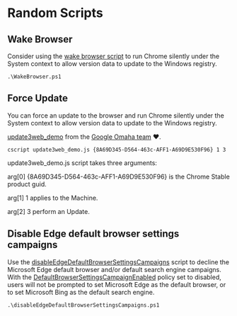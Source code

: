 # Random Scripts
## Wake Browser
Consider using the [wake browser script](https://github.com/google/ChromeBrowserEnterprise/blob/main/ps/src/WakeBrowser.ps1) to run Chrome silently under the System context to allow version data to update to the Windows registry. 

```
.\WakeBrowser.ps1
```

## Force Update
You can force an update to the browser and run Chrome silently under the System context to allow version data to update to the Windows registry. 

[update3web_demo](https://github.com/google/ChromeBrowserEnterprise/blob/main/ps/src/update3web_demo.js) from the [Google Omaha team](https://github.com/google/omaha/tree/main/omaha/tools/performondemand) :heart:.

```
cscript update3web_demo.js {8A69D345-D564-463c-AFF1-A69D9E530F96} 1 3
```

update3web_demo.js script takes three arguments:

arg[0] {8A69D345-D564-463c-AFF1-A69D9E530F96} is the Chrome Stable product guid.

arg[1] 1 applies to the Machine.

arg[2] 3 perform an Update.


## Disable Edge default browser settings campaigns
Use the [disableEdgeDefaultBrowserSettingsCampaigns](https://github.com/google/ChromeBrowserEnterprise/blob/main/ps/src/disableEdgeDefaultBrowserSettingsCampaigns.ps1) script to decline the Microsoft Edge default browser and/or default search engine campaigns. With the [DefaultBrowserSettingsCampaignEnabled](https://learn.microsoft.com/en-us/deployedge/microsoft-edge-policies#defaultbrowsersettingscampaignenabled) policy set to disabled, users will not be prompted to set Microsoft Edge as the default browser, or to set Microsoft Bing as the default search engine.

```
.\disableEdgeDefaultBrowserSettingsCampaigns.ps1
```
